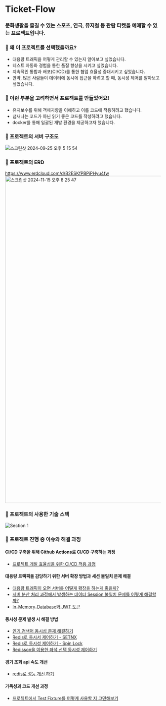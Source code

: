 # Ticket-Flow
### 문화생활을 즐길 수 있는 스포츠, 연극, 뮤지컬 등 관람 티켓을 예매할 수 있는 프로젝트입니다.

### 🌟 왜 이 프로젝트를 선택했을까요?
- 대용량 트래픽을 어떻게 관리할 수 있는지 알아보고 싶었습니다.
- 테스트 자동화 경험을 통한 품질 향상을 시키고 싶었습니다.
- 지속적인 통합과 배포(CI/CD)를 통한 협업 효율성 증대시키고 싶었습니다.
- 만약, 많은 사람들이 데이터에 동시에 접근을 하려고 할 때, 동시성 제어를 알아보고 싶었습니다.

### 🌟 이런 부분을 고려하면서 프로젝트를 만들었어요!
- 유지보수를 위해 객체지향을 이해하고 이를 코드에 적용하려고 했습니다.
- 냄새나는 코드가 아닌 읽기 좋은 코드를 작성하려고 했습니다.
- docker를 통해 일괄된 개발 환경을 제공하고자 했습니다.

### 🌟 프로젝트의 서버 구조도
![스크린샷 2024-09-25 오후 5 15 54](https://github.com/user-attachments/assets/9e7491cd-957e-4cf9-994e-6f7c3e293be2)

### 🌟 프로젝트의 ERD
https://www.erdcloud.com/d/B2ESKfPBPiPHyu4fw
<img width="1055" alt="스크린샷 2024-11-15 오후 8 25 47" src="https://github.com/user-attachments/assets/eb0703e3-f1c0-4471-8749-887aebfa8ee9">

### 🌟 프로젝트의 사용한 기술 스택
![Section 1](https://github.com/user-attachments/assets/78866dfd-d050-4624-96b8-1fe6c068f2ab)

### 🌟 프로젝트 진행 중 이슈와 해결 과정
#### CI/CD 구축을 위해 Github Actions로 CI/CD 구축하는 과정
- [프로젝트 개발 효율성을 위한 CI/CD 적용 과정](https://velog.io/@sang_hyeok_2/Project-%ED%94%84%EB%A1%9C%EC%A0%9D%ED%8A%B8-%EA%B0%9C%EB%B0%9C-%ED%9A%A8%EC%9C%A8%EC%84%B1%EC%9D%84-%EC%9C%84%ED%95%9C-CICD-%EC%A0%81%EC%9A%A9-%EA%B3%BC%EC%A0%95)

#### 대용량 트랙픽을 감당하기 위한 서버 확장 방법과 세션 불일치 문제 해결
- [대용량 트래픽이 오면 서버를 어떻게 확장을 하는게 좋을까?](https://velog.io/@sang_hyeok_2/%EB%8C%80%EC%9A%A9%EB%9F%89-%ED%8A%B8%EB%9E%98%ED%94%BD%EC%9D%B4-%EC%98%A4%EB%A9%B4-%EC%84%9C%EB%B2%84%EB%A5%BC-%EC%96%B4%EB%96%BB%EA%B2%8C-%ED%99%95%EC%9E%A5%EC%9D%84-%ED%95%98%EB%8A%94%EA%B2%8C-%EC%A2%8B%EC%9D%84%EA%B9%8C)
- [서버 분산 처리 과정에서 발생하는 데이터 Session 불일치 문제를 어떻게 해결할까?](https://velog.io/@sang_hyeok_2/%EC%84%9C%EB%B2%84-%EB%B6%84%EC%82%B0-%EC%B2%98%EB%A6%AC-%EA%B3%BC%EC%A0%95%EC%97%90%EC%84%9C-%EB%B0%9C%EC%83%9D%ED%95%98%EB%8A%94-%EB%8D%B0%EC%9D%B4%ED%84%B0-Session-%EB%B6%88%EC%9D%BC%EC%B9%98-%EB%AC%B8%EC%A0%9C%EB%A5%BC-%EC%96%B4%EB%96%BB%EA%B2%8C-%ED%95%B4%EA%B2%B0%ED%95%A0%EA%B9%8C)
- [In-Memory-Database와 JWT 토큰](https://velog.io/@sang_hyeok_2/Project-In-Memory-Database%EC%99%80-JWT-%ED%86%A0%ED%81%B0-%EB%8C%80%EC%9A%A9%EB%9F%89-%ED%8A%B8%EB%9E%98%ED%94%BD-3)

#### 동시성 문제 발생 시 해결 방법
- [인기 검색어 동시성 문제 해결하기](https://velog.io/@sang_hyeok_2/Project-%EC%9D%B8%EA%B8%B0-%EA%B2%80%EC%83%89%EC%96%B4-%EB%8F%99%EC%8B%9C%EC%84%B1-%EB%AC%B8%EC%A0%9C-%ED%95%B4%EA%B2%B0%ED%95%98%EA%B8%B0)
- [Redis로 동시서 제어하기 - SETNX](https://velog.io/@sang_hyeok_2/Project-Redis%EB%A1%9C-%EB%8F%99%EC%8B%9C%EC%84%9C-%EC%A0%9C%EC%96%B4%ED%95%98%EA%B8%B0-SETNX)
- [Redis로 동시성 제어하기 - Spin Lock](https://velog.io/@sang_hyeok_2/Project-Redis%EB%A1%9C-%EB%8F%99%EC%8B%9C%EC%84%B1-%EC%A0%9C%EC%96%B4%ED%95%98%EA%B8%B0-Spin-Lock)
- [Redisson을 이용한 좌석 선택 동시성 제어하기](https://velog.io/@sang_hyeok_2/Project-Redisson%EC%9D%84-%EC%9D%B4%EC%9A%A9%ED%95%9C-%EC%A2%8C%EC%84%9D-%EC%84%A0%ED%83%9D-%EB%8F%99%EC%8B%9C%EC%84%B1-%EC%A0%9C%EC%96%B4%ED%95%98%EA%B8%B0)

#### 경기 조회 api 속도 개선
- [redis로 성능 개선 하기](https://velog.io/@sang_hyeok_2/Project-redis%EB%A1%9C-%EC%84%B1%EB%8A%A5-%EA%B0%9C%EC%84%A0-%ED%95%98%EA%B8%B0)

#### 가독성과 코드 개선 과정
- [프로젝트에서 Test Fixture를 어떻게 사용할 지 고민해보기](https://velog.io/@sang_hyeok_2/Project-%ED%94%84%EB%A1%9C%EC%A0%9D%ED%8A%B8%EC%97%90%EC%84%9C-Test-Fixture%EB%A5%BC-%EC%96%B4%EB%96%BB%EA%B2%8C-%EC%82%AC%EC%9A%A9%ED%95%A0-%EC%A7%80-%EA%B3%A0%EB%AF%BC%ED%95%B4%EB%B3%B4%EA%B8%B0)
